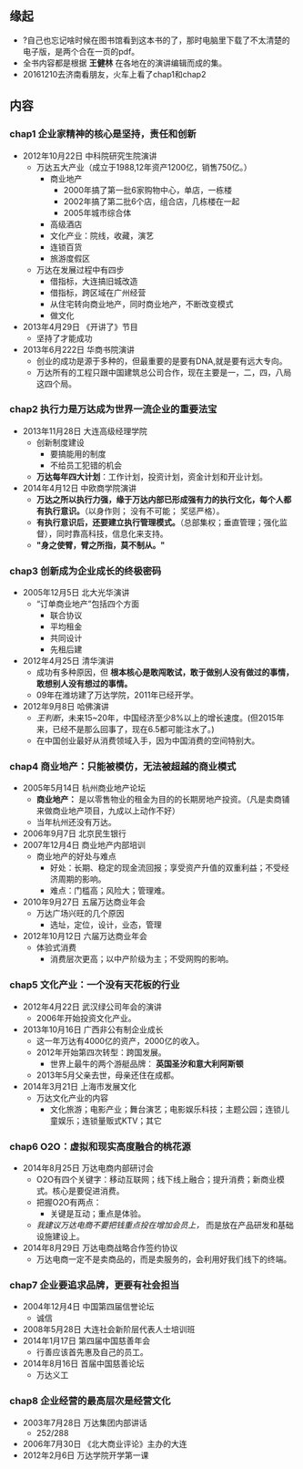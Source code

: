 ##  缘起
+ ?自己也忘记啥时候在图书馆看到这本书的了，那时电脑里下载了不太清楚的电子版，是两个合在一页的pdf。
+  全书内容都是根据 **王健林** 在各地在的演讲编辑而成的集。
+  20161210去济南看朋友，火车上看了chap1和chap2

##  内容
###  chap1 企业家精神的核心是坚持，责任和创新
+ 2012年10月22日 中科院研究生院演讲
	+ 万达五大产业（成立于1988,12年资产1200亿，销售750亿。）
		+ 商业地产
			+ 2000年搞了第一批6家购物中心，单店，一栋楼
			+ 2002年搞了第二批6个店，组合店，几栋楼在一起
			+ 2005年城市综合体 	
		+ 高级酒店
		+ 文化产业：院线，收藏，演艺
		+ 连锁百货
		+ 旅游度假区
	+ 万达在发展过程中有四步
		+ 借指标，大连搞旧城改造
		+ 借指标，跨区域在广州经营
		+ 从住宅转向商业地产，同时商业地产，不断改变模式
		+ 做文化
+ 2013年4月29日 《开讲了》节目
	+ 坚持了才能成功 
+ 2013年6月222日 华商书院演讲
	+ 创业的成功是源于多种的，但最重要的是要有DNA,就是要有远大专向。
	+ 万达所有的工程只跟中国建筑总公司合作，现在主要是一，二，四，八局这四个局。

###  chap2 执行力是万达成为世界一流企业的重要法宝
+ 2013年11月28日 大连高级经理学院
	+ 创新制度建设
		+ 要搞能用的制度
		+ 不给员工犯错的机会
	+ **万达每年四大计划**：工作计划，投资计划，资金计划和开业计划。 
+ 2014年4月12日 中欧商学院演讲
	+ **万达之所以执行力强，缘于万达内部已形成强有力的执行文化，每个人都有执行意识。**（以身作则； 没有不可能； 奖惩严格）。
	+ **有执行意识后，还要建立执行管理模式。**（总部集权；垂直管理；强化监督），同时靠高科技，信息化来支持。
	+ **"身之使臂，臂之所指，莫不制从。"**

###  chap3 创新成为企业成长的终极密码
+ 2005年12月5日  北大光华演讲
	+ “订单商业地产”包括四个方面
		+ 联合协议
		+ 平均租金
		+ 共同设计
		+ 先租后建
+ 2012年4月25日  清华演讲
	+ 成功有多种原因，但 **根本核心是敢闯敢试，敢于做别人没有做过的事情，敢想别人没有想过的事情。**
	+ 09年在潍坊建了万达学院，2011年已经开学。
+ 2012年9月8日 哈佛演讲
	+ *王判断*，未来15~20年，中国经济至少8%以上的增长速度。(但2015年来，已经不是那么回事了，现在6.5都可能注水了。)
	+ 在中国创业最好从消费领域入手，因为中国消费的空间特别大。

###  chap4 商业地产：只能被模仿，无法被超越的商业模式
+ 2005年5月14日 杭州商业地产论坛
	+ **商业地产：** 是以零售物业的租金为目的的长期房地产投资。（凡是卖商铺来做商业地产项目，九成以上动作不好）
	+ 当年杭州还没有万达。
+ 2006年9月7日 北京民生银行
+ 2007年12月4日 商业地产内部培训
	+ 商业地产的好处与难点
		+ 好处：长期、稳定的现金流回报；享受资产升值的双重利益；不受经济周期的影响。
		+ 难点：门槛高；风险大；管理难。
+ 2010年9月27日 五届万达商业年会
	+ 万达广场兴旺的几个原因
		+ 选址，定位，设计，业态，管理
+ 2012年10月12日 六届万达商业年会
	+ 体验式消费
		+ 消费层次更高；以中产阶级为主；不受网购的影响。

###  chap5 文化产业：一个没有天花板的行业
+ 2012年4月22日  武汉绿公司年会的演讲
	+ 2006年开始投资文化产业。
+ 2013年10月16日  广西非公有制企业成长
	+ 这一年万达有4000亿的资产，2000亿的收入。
	+ 2012年开始第四次转型：跨国发展。
		+ 世界上最牛的两个游艇品牌： **英国圣汐和意大利阿斯顿**
	+ 2013年5月父亲去世，母亲还住在成都。
+ 2014年3月21日  上海市发展文化
	+ 万达文化产业的内容
		+ 文化旅游；电影产业；舞台演艺；电影娱乐科技；主题公园；连锁儿童娱乐；连锁量贩式KTV；其它

###  chap6 O2O：虚拟和现实高度融合的桃花源
+ 2014年8月25日  万达电商内部研讨会
	+ O2O有四个关键字：移动互联网；线下线上融合；提升消费；新商业模式。核心是要促进消费。
	+ 把握O2O有两点：
		+ 关键是互动；重点是体验。
	+ *我建议万达电商不要把钱重点投在增加会员上，* 而是放在产品研发和基础设施建设上。
+ 2014年8月29日  万达电商战略合作签约协议
	+ 万达电商一定不是卖商品的，而是卖服务的，会利用好我们线下的终端。

###  chap7 企业要追求品牌，更要有社会担当
+ 2004年12月4日 中国第四届信誉论坛
	+ 诚信
+ 2008年5月28日 大连社会新阶层代表人士培训班
+ 2014年1月17日 第四届中国慈善年会
	+ 行善应该首先惠及自己的员工。
+ 2014年8月16日 首届中国慈善论坛
	+ 万达义工

###  chap8 企业经营的最高层次是经营文化 
+ 2003年7月28日 万达集团内部讲话
	+ 252/288
+ 2006年7月30日 《北大商业评论》主办的大连
+ 2012年2月6日 万达学院开学第一课
